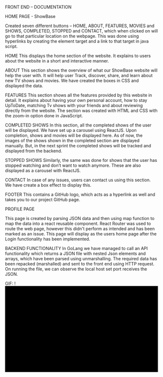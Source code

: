 FRONT END – DOCUMENTATION

HOME PAGE - ShowBase

Created seven different buttons – HOME, ABOUT, FEATURES, MOVIES and SHOWS, COMPLETED, STOPPED and CONTACT, which when clicked on will go to that particular location on the webpage. This was done using hyperlinks by creating the element target and a link to that target in java script.

HOME
This displays the home section of the website. It explains to users about the website in a short and interactive manner.

ABOUT
This section shows the overview of what our ShowBase website will help the user with. It will help user Track, discover, share, and learn about new TV shows and movies. We have created the boxes in CSS and displayed the data.

FEATURES
This section shows all the features provided by this website in detail. It explains about having your own personal account, how to stay UpToDate, matching Tv shows with your friends and about reviewing directly from the website. The section was created with HTML and CSS with the zoom-in option done in JavaScript.

COMPLETED SHOWS
In this section, all the completed shows of the user will be displayed. We have set up a carousel using ReactJS. Upon completion, shows and movies will be displayed here. As of now, the images of the shows shown in the completed section are displayed manually. But, in the next sprint the completed shows will be tracked and displayed from the backend.

STOPPED SHOWS
Similarly, the same was done for shows that the user has stopped watching and don’t want to watch anymore. These are also displayed as a carousel with ReactJS.

CONTACT
In case of any issues, users can contact us using this section. We have create a box effect to display this.

FOOTER
This contains a GitHub logo, which acts as a hyperlink as well and takes you to our project GitHub page.

PROFILE PAGE

This page is created by parsing JSON data and then using map function to map the data into a react reusable component. React Router was used to route the web page, however this didn't perform as intended and has been marked as an issue.
This page will display as the users home page after the Login functionality has been implemented.


BACKEND FUNCTIONALITY
In GoLang we have managed to call an API functionality which returns a JSON file with nested Json elements and arrays, which have been parsed using unmarshalling.
The required data has been repacked (marshalled) and sent to the front end using HTTP request.
On running the file, we can observe the local host set port receives the JSON.

GIF:
!![](video.gif)
